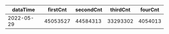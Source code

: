 |dataTime|firstCnt|secondCnt|thirdCnt|fourCnt|
|-|-|-|-|-|
|2022-05-29|45053527|44584313|33293302|4054013|